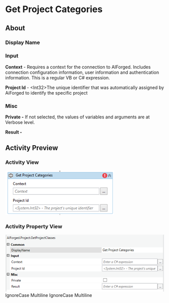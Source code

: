 # Get Project Categories

## About

### Display Name

### Input

**Context** - Requires a context for the connection to AIForged. Includes connection configuration information, user information and authentication information. This is a regular VB or C# expression.

**Project Id** - \<Int32>The unique identifier that was automatically assigned by AiForged to identify the specific project

### Misc

**Private -** If not selected, the values of variables and arguments are at Verbose level.

**Result -**

## Activity Preview

### Activity View

![](../../../assets/image%20%2898%29%20%281%29.png)
### Activity Property View

![](../../../assets/image%20%2853%29%20%281%29%20%281%29%20%281%29.png)
 IgnoreCase Multiline IgnoreCase Multiline

